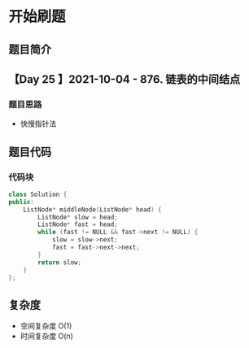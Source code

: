 # 开始刷题

## 题目简介

 
【Day 25 】2021-10-04 - 876. 链表的中间结点
-------------------


### 题目思路

+ 快慢指针法


## 题目代码
### 代码块
``` c++
class Solution {
public:
    ListNode* middleNode(ListNode* head) {
        ListNode* slow = head;
        ListNode* fast = head;
        while (fast != NULL && fast->next != NULL) {
            slow = slow->next;
            fast = fast->next->next;
        }
        return slow;
    }
};


```

## 复杂度
+ 空间复杂度 O(1) 
+ 时间复杂度 O(n)
